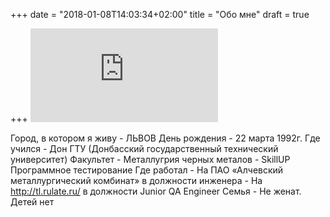 +++
date = "2018-01-08T14:03:34+02:00"
title = "Обо мне"
draft = true

+++
![Example image](https://www.facebook.com/photo.php?fbid=350503002066547&set=pb.100013205507569.-2207520000.1515414154.&type=3&size=1279%2C1279)

Город, в котором я живу - ЛЬВОВ
День рождения           - 22 марта 1992г.
Где учился				- Дон ГТУ (Донбасский государственный технический университет) Факультет - Металлугрия черных металов
						- SkillUP Программное тестирование
Где работал				- На ПАО «Алчевский металлургический комбинат» в должности инженера
						- На http://tl.rulate.ru/ в должности Junior QA Engineer
Семья					- Не женат. Детей нет


